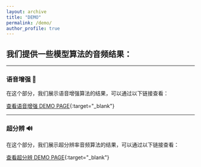 ```yaml
---
layout: archive
title: "DEMO"
permalink: /demo/
author_profile: true
---
```


 

## 我们提供一些模型算法的音频结果：

---
### 语音增强 🎤
在这个部分，我们展示语音增强算法的结果，可以通过以下链接查看：

[查看语音增强 DEMO PAGE](https://wanliangdaxia.github.io/){:target="_blank"}

---

### 超分辨 🔊
在这个部分，我们展示超分辨率音频算法的结果，可以通过以下链接查看：

[查看超分辨 DEMO PAGE](https://sdnetdemo.github.io/){:target="_blank"}
